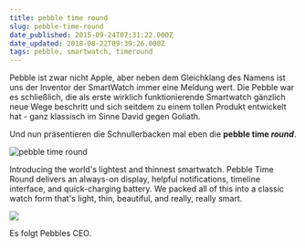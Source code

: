 ```yaml
---
title: pebble time round
slug: pebble-time-round
date_published: 2015-09-24T07:31:22.000Z
date_updated: 2018-08-22T09:39:26.000Z
tags: pebble, smartwatch, timeround
---
```


Pebble ist zwar nicht Apple, aber neben dem Gleichklang des Namens ist uns der Inventor der SmartWatch immer eine Meldung wert. Die Pebble war es schließlich, die als erste wirklich funktionierende Smartwatch gänzlich neue Wege beschritt und sich seitdem zu einem tollen Produkt entwickelt hat - ganz klassisch im Sinne David gegen Goliath. 

Und nun präsentieren die Schnullerbacken mal eben die **pebble time *round***.

![pebble time round](__GHOST_URL__/content/images/2015/09/c819dc0f-b339-4c74-ad82-7b4c9c4d51b3.jpg)

Introducing the world's lightest and thinnest smartwatch. Pebble Time Round delivers an always-on display, helpful notifications, timeline interface, and quick-charging battery. We packed all of this into a classic watch form that's light, thin, beautiful, and really, really smart.

![](__GHOST_URL__/content/images/2015/09/abfa113c-8cc0-4136-8411-bbf4f7362155.jpg)

Es folgt Pebbles CEO.
